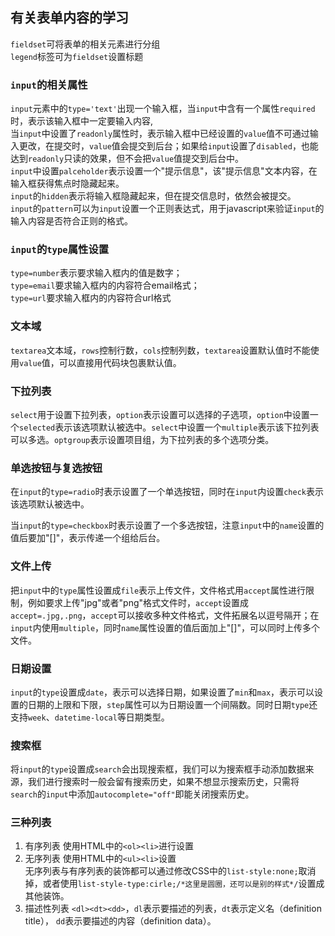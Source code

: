 ## 有关表单内容的学习  
`fieldset`可将表单的相关元素进行分组  
`legend`标签可为`fieldset`设置标题  


### `input`的相关属性
`input`元素中的`type='text'`出现一个输入框，当`input`中含有一个属性`required`时，表示该输入框中一定要输入内容,  
当`input`中设置了`readonly`属性时，表示输入框中已经设置的`value`值不可通过输入更改，在提交时，`value`值会提交到后台；如果给`input`设置了`disabled`，也能达到`readonly`只读的效果，但不会把`value`值提交到后台中。  
`input`中设置`palceholder`表示设置一个"提示信息"，该"提示信息"文本内容，在输入框获得焦点时隐藏起来。  
`input`的`hidden`表示将输入框隐藏起来，但在提交信息时，依然会被提交。  
`input`的`pattern`可以为`input`设置一个正则表达式，用于javascript来验证`input`的输入内容是否符合正则的格式。  


###  `input`的`type`属性设置
 `type=number`表示要求输入框内的值是数字；  
 `type=email`要求输入框内的内容符合email格式；  
 `type=url`要求输入框内的内容符合url格式  

### 文本域
`textarea`文本域，`rows`控制行数，`cols`控制列数，`textarea`设置默认值时不能使用`value`值，可以直接用代码块包裹默认值。  

### 下拉列表
`select`用于设置下拉列表，`option`表示设置可以选择的子选项，`option`中设置一个`selected`表示该选项默认被选中。`select`中设置一个`multiple`表示该下拉列表可以多选。`optgroup`表示设置项目组，为下拉列表的多个选项分类。  

###  单选按钮与复选按钮
在`input`的`type=radio`时表示设置了一个单选按钮，同时在`input`内设置`check`表示该选项默认被选中。

当`input`的`type=checkbox`时表示设置了一个多选按钮，注意`input`中的`name`设置的值后要加"[]"，表示传递一个组给后台。  


###  文件上传
把`input`中的`type`属性设置成`file`表示上传文件，文件格式用`accept`属性进行限制，例如要求上传"jpg"或者"png"格式文件时，`accept`设置成`accept=.jpg,.png`，`accept`可以接收多种文件格式，文件拓展名以逗号隔开；在`input`内使用`multiple`，同时`name`属性设置的值后面加上"[]"，可以同时上传多个文件。

### 日期设置
`input`的`type`设置成`date`，表示可以选择日期，如果设置了`min`和`max`，表示可以设置的日期的上限和下限，`step`属性可以为日期设置一个间隔数。同时日期`type`还支持`week`、`datetime-local`等日期类型。  
  
###  搜索框
将`input`的`type`设置成`search`会出现搜索框，我们可以为搜索框手动添加数据来源，我们进行搜索时一般会留有搜索历史，如果不想显示搜索历史，只需将`search`的`input`中添加`autocomplete="off"`即能关闭搜索历史。  

###  三种列表
1.  有序列表
使用HTML中的`<ol><li>`进行设置
2.  无序列表
使用HTML中的`<ul><li>`设置  
无序列表与有序列表的装饰都可以通过修改CSS中的`list-style:none;`取消掉，或者使用`list-style-type:cirle;/*这里是圆圈，还可以是别的样式*/`设置成其他装饰。
3.  描述性列表
`<dl><dt><dd>`，`dl`表示要描述的列表，`dt`表示定义名（definition title）， `dd`表示要描述的内容（definition data）。